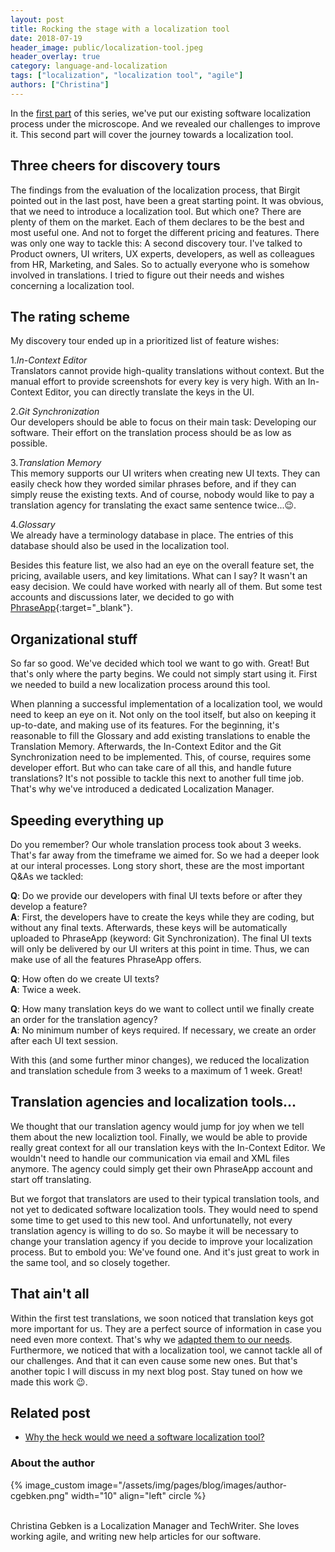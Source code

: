 ```yaml
---
layout: post
title: Rocking the stage with a localization tool
date: 2018-07-19
header_image: public/localization-tool.jpeg
header_overlay: true
category: language-and-localization
tags: ["localization", "localization tool", "agile"]
authors: ["Christina"]
---
```


In the [first part](/blog/language-and-localization/why-the-heck-would-we-need-a-software-localization-tool/) of this series, we've put our existing software localization process under the microscope.
And we revealed our challenges to improve it.
This second part will cover the journey towards a localization tool.

## Three cheers for discovery tours

The findings from the evaluation of the localization process, that Birgit pointed out in the last post, have been a great starting point.
It was obvious, that we need to introduce a localization tool.
But which one?
There are plenty of them on the market.
Each of them declares to be the best and most useful one.
And not to forget the different pricing and features.
There was only one way to tackle this: A second discovery tour.
I've talked to Product owners, UI writers, UX experts, developers, as well as colleagues from HR, Marketing, and Sales.
So to actually everyone who is somehow involved in translations.
I tried to figure out their needs and wishes concerning a localization tool.

## The rating scheme

My discovery tour ended up in a prioritized list of feature wishes:

1.*In-Context Editor*   
Translators cannot provide high-quality translations without context.
But the manual effort to provide screenshots for every key is very high.
With an In-Context Editor, you can directly translate the keys in the UI.

2.*Git Synchronization*   
Our developers should be able to focus on their main task: Developing our software.
Their effort on the translation process should be as low as possible.

3.*Translation Memory*   
This memory supports our UI writers when creating new UI texts.
They can easily check how they worded similar phrases before, and if they can simply reuse the existing texts.
And of course, nobody would like to pay a translation agency for translating the exact same sentence twice...😉.

4.*Glossary*   
We already have a terminology database in place.
The entries of this database should also be used in the localization tool.

Besides this feature list, we also had an eye on the overall feature set, the pricing, available users, and key limitations.
What can I say?
It wasn't an easy decision.
We could have worked with nearly all of them.
But some test accounts and discussions later, we decided to go with [PhraseApp](https://phraseapp.com/){:target="_blank"}.

## Organizational stuff

So far so good.
We've decided which tool we want to go with.
Great!
But that's only where the party begins.
We could not simply start using it.
First we needed to build a new localization process around this tool.

When planning a successful implementation of a localization tool, we would need to keep an eye on it.
Not only on the tool itself, but also on keeping it up-to-date, and making use of its features.
For the beginning, it's reasonable to fill the Glossary and add existing translations to enable the Translation Memory.
Afterwards, the In-Context Editor and the Git Synchronization need to be implemented.
This, of course, requires some developer effort.
But who can take care of all this, and handle future translations?
It's not possible to tackle this next to another full time job.
That's why we've introduced a dedicated Localization Manager.

## Speeding everything up

Do you remember?
Our whole translation process took about 3 weeks.
That's far away from the timeframe we aimed for.
So we had a deeper look at our interal processes.
Long story short, these are the most important Q&As we tackled:

**Q**: Do we provide our developers with final UI texts before or after they develop a feature?   
**A**: First, the developers have to create the keys while they are coding, but without any final texts. Afterwards, these keys will be automatically uploaded to PhraseApp (keyword: Git Synchronization). The final UI texts will only be delivered by our UI writers at this point in time. Thus, we can make use of all the features PhraseApp offers.

**Q**: How often do we create UI texts?   
**A**: Twice a week.

**Q**: How many translation keys do we want to collect until we finally create an order for the translation agency?   
**A**: No minimum number of keys required. If necessary,  we create an order after each UI text session. 

With this (and some further minor changes), we reduced the localization and translation schedule from 3 weeks to a maximum of 1 week. Great!

## Translation agencies and localization tools...

We thought that our translation agency would jump for joy when we tell them about the new localiztion tool.
Finally, we would be able to provide really great context for all our translation keys with the In-Context Editor.
We wouldn't need to handle our communication via email and XML files anymore.
The agency could simply get their own PhraseApp account and start off translating.

But we forgot that translators are used to their typical translation tools, and not yet to dedicated software localization tools.
They would need to spend some time to get used to this new tool.
And unfortunatelly, not every translation agency is willing to do so.
So maybe it will be necessary to change your translation agency if you decide to improve your localization process.
But to embold you: We've found one.
And it's just great to work in the same tool, and so closely together.

## That ain't all

Within the first test translations, we soon noticed that translation keys got more important for us.
They are a perfect source of information in case you need even more context.
That's why we [adapted them to our needs](/blog/language-and-localization/why-you-should-invest-time-on-translation-keys/).
Furthermore, we noticed that with a localization tool, we cannot tackle all of our challenges.
And that it can even cause some new ones.
But that's another topic I will discuss in my next blog post.
Stay tuned on how we made this work 😉.

## Related post

* [Why the heck would we need a software localization tool?](/blog/language-and-localization/why-the-heck-would-we-need-a-software-localization-tool/)

### About the author

{% image_custom image="/assets/img/pages/blog/images/author-cgebken.png" width="10" align="left" circle %}

<br>
Christina Gebken is a Localization Manager and TechWriter. She loves working agile, and writing new help articles for our software.